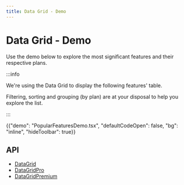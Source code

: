 ```yaml
---
title: Data Grid - Demo
---
```


# Data Grid - Demo

<p class="description">Use the demo below to explore the most significant features and their respective plans.</p>

:::info

We're using the Data Grid to display the following features' table. 

Filtering, sorting and grouping (by plan) are at your disposal to help you explore the list.

:::


{{"demo": "PopularFeaturesDemo.tsx", "defaultCodeOpen": false, "bg": "inline", "hideToolbar": true}}

## API

- [DataGrid](/x/api/data-grid/data-grid/)
- [DataGridPro](/x/api/data-grid/data-grid-pro/)
- [DataGridPremium](/x/api/data-grid/data-grid-premium/)
